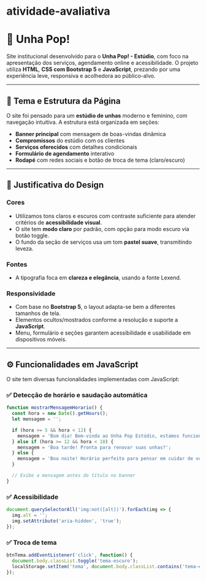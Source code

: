 # atividade-avaliativa

# 💅 Unha Pop!

Site institucional desenvolvido para o **Unha Pop! - Estúdio**, com foco na apresentação dos serviços, agendamento online e acessibilidade. O projeto utiliza **HTML**, **CSS com Bootstrap 5** e **JavaScript**, prezando por uma experiência leve, responsiva e acolhedora ao público-alvo.

---

## 📌 Tema e Estrutura da Página

O site foi pensado para um **estúdio de unhas** moderno e feminino, com navegação intuitiva. A estrutura está organizada em seções:

- **Banner principal** com mensagem de boas-vindas dinâmica
- **Compromissos** do estúdio com os clientes
- **Serviços oferecidos** com detalhes condicionais
- **Formulário de agendamento** interativo
- **Rodapé** com redes sociais e botão de troca de tema (claro/escuro)

---

## 🎨 Justificativa do Design

### Cores
- Utilizamos tons claros e escuros com contraste suficiente para atender critérios de **acessibilidade visual**.
- O site tem **modo claro** por padrão, com opção para modo escuro via botão toggle.
- O fundo da seção de serviços usa um tom **pastel suave**, transmitindo leveza.

### Fontes
- A tipografia foca em **clareza e elegância**, usando a fonte Lexend.

### Responsividade
- Com base no **Bootstrap 5**, o layout adapta-se bem a diferentes tamanhos de tela.
- Elementos ocultos/mostrados conforme a resolução e suporte a **JavaScript**.
- Menu, formulário e seções garantem acessibilidade e usabilidade em dispositivos móveis.

---

## ⚙️ Funcionalidades em JavaScript

O site tem diversas funcionalidades implementadas com JavaScript:

### ✅ Detecção de horário e saudação automática
```js
function mostrarMensagemHorario() {
  const hora = new Date().getHours();
  let mensagem = '';

  if (hora >= 5 && hora < 12) {
    mensagem = 'Bom dia! Bem-vinda ao Unha Pop Estúdio, estamos funcionando';
  } else if (hora >= 12 && hora < 18) {
    mensagem = 'Boa tarde! Pronta para renovar suas unhas?';
  } else {
    mensagem = 'Boa noite! Horário perfeito para pensar em cuidar de você';
  }

  // Exibe a mensagem antes do título no banner
}
```

### ✅ Acessibilidade
```js
document.querySelectorAll('img:not([alt])').forEach(img => {
  img.alt = '';
  img.setAttribute('aria-hidden', 'true');
});
```

### ✅ Troca de tema
```js
btnTema.addEventListener('click', function() {
  document.body.classList.toggle('tema-escuro');
  localStorage.setItem('tema', document.body.classList.contains('tema-escuro') ? 'escuro' : 'claro');
});

```


